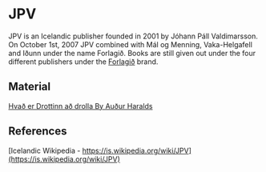 # JPV
JPV is an Icelandic publisher founded in 2001 by Jóhann Páll Valdimarsson. On October 1st, 2007 
JPV combined with Mál og Menning, Vaka-Helgafell and Iðunn under the name Forlagið. Books are 
still given out under the four different publishers under the [Forlagið](https://www.forlagid.is/) brand.

## Material
[Hvað er Drottinn að drolla By Auður Haralds](https://github.com/baekur-online/audur-haralds-online)

## References
[Icelandic Wikipedia - https://is.wikipedia.org/wiki/JPV](https://is.wikipedia.org/wiki/JPV)
